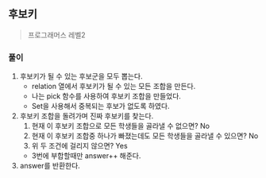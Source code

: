 ## 후보키
> 프로그래머스 레벨2

### 풀이
1. 후보키가 될 수 있는 후보군을 모두 뽑는다. 
   - relation 열에서 후보키가 될 수 있는 모든 조합을 만든다. 
    - 나는 pick 함수를 사용하여 후보키 조합을 만들었다.
    - Set을 사용해서 중복되는 후보가 없도록 하였다.
2. 후보키 조합을 돌려가며 진짜 후보키를 찾는다. 
   1. 현재 이 후보키 조합으로 모든 학생들을 골라낼 수 없으면? No
   2. 현재 이 후보키 조합중 하나가 빠졌는데도 모든 학생들을 골라낼 수 있으면? No
   3. 위 두 조건에 걸리지 않으면? Yes 
   - 3번에 부합할때만 answer++ 해준다. 
3. answer를 반환한다.  